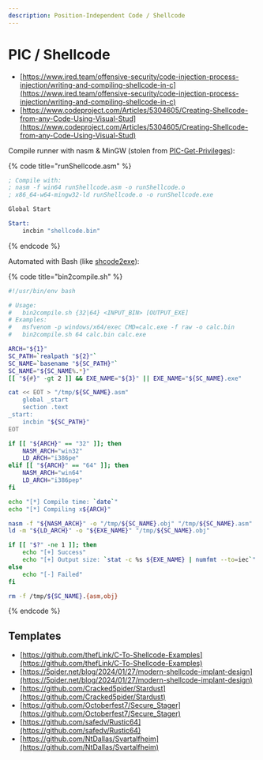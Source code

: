 ```yaml
---
description: Position-Independent Code / Shellcode
---
```


# PIC / Shellcode

- [https://www.ired.team/offensive-security/code-injection-process-injection/writing-and-compiling-shellcode-in-c](https://www.ired.team/offensive-security/code-injection-process-injection/writing-and-compiling-shellcode-in-c)
- [https://www.codeproject.com/Articles/5304605/Creating-Shellcode-from-any-Code-Using-Visual-Stud](https://www.codeproject.com/Articles/5304605/Creating-Shellcode-from-any-Code-Using-Visual-Stud)

Compile runner with nasm & MinGW (stolen from [PIC-Get-Privileges](https://github.com/paranoidninja/PIC-Get-Privileges/blob/main/runshellcode.asm)):

{% code title="runShellcode.asm" %}
```asm
; Compile with:
; nasm -f win64 runShellcode.asm -o runShellcode.o
; x86_64-w64-mingw32-ld runShellcode.o -o runShellcode.exe

Global Start

Start:
    incbin "shellcode.bin"
```
{% endcode %}

Automated with Bash (like [shcode2exe](https://github.com/accidentalrebel/shcode2exe)):

{% code title="bin2compile.sh" %}
```bash
#!/usr/bin/env bash

# Usage:
#   bin2compile.sh {32|64} <INPUT_BIN> [OUTPUT_EXE]
# Examples:
#   msfvenom -p windows/x64/exec CMD=calc.exe -f raw -o calc.bin
#   bin2compile.sh 64 calc.bin calc.exe

ARCH="${1}"
SC_PATH=`realpath "${2}"`
SC_NAME=`basename "${SC_PATH}"`
SC_NAME="${SC_NAME%.*}"
[[ "${#}" -gt 2 ]] && EXE_NAME="${3}" || EXE_NAME="${SC_NAME}.exe"

cat << EOT > "/tmp/${SC_NAME}.asm"
    global _start
    section .text
_start:
    incbin "${SC_PATH}"
EOT

if [[ "${ARCH}" == "32" ]]; then
    NASM_ARCH="win32"
    LD_ARCH="i386pe"
elif [[ "${ARCH}" == "64" ]]; then
    NASM_ARCH="win64"
    LD_ARCH="i386pep"
fi

echo "[*] Compile time: `date`"
echo "[*] Compiling x${ARCH}"

nasm -f "${NASM_ARCH}" -o "/tmp/${SC_NAME}.obj" "/tmp/${SC_NAME}.asm"
ld -m "${LD_ARCH}" -o "${EXE_NAME}" "/tmp/${SC_NAME}.obj"

if [[ "$?" -ne 1 ]]; then
    echo "[+] Success"
    echo "[+] Output size: `stat -c %s ${EXE_NAME} | numfmt --to=iec`"
else
    echo "[-] Failed"
fi

rm -f /tmp/${SC_NAME}.{asm,obj}
```
{% endcode %}




## Templates

- [https://github.com/thefLink/C-To-Shellcode-Examples](https://github.com/thefLink/C-To-Shellcode-Examples)
- [https://5pider.net/blog/2024/01/27/modern-shellcode-implant-design](https://5pider.net/blog/2024/01/27/modern-shellcode-implant-design)
- [https://github.com/Cracked5pider/Stardust](https://github.com/Cracked5pider/Stardust)
- [https://github.com/Octoberfest7/Secure_Stager](https://github.com/Octoberfest7/Secure_Stager)
- [https://github.com/safedv/Rustic64](https://github.com/safedv/Rustic64)
- [https://github.com/NtDallas/Svartalfheim](https://github.com/NtDallas/Svartalfheim)
